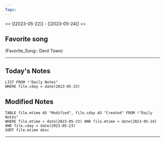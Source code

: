 ```yaml
---
Tags:
---
```

<< [[2023-05-22]] - [[2023-05-24]] >>
## Favorite song
(Favorite_Song:: Devil Town)

___
## Today's Notes
```dataview
LIST FROM !"Daily Notes"
WHERE file.cday = date(2023-05-23)
```
## Modified Notes
```dataview
TABLE file.mtime AS "Modified", file.cday AS "Created" FROM !"Daily Notes" 
WHERE file.mtime > date(2023-05-23) AND file.mtime < date(2023-05-24) AND file.cday < date(2023-05-23)
SORT file.mtime desc
```
___
